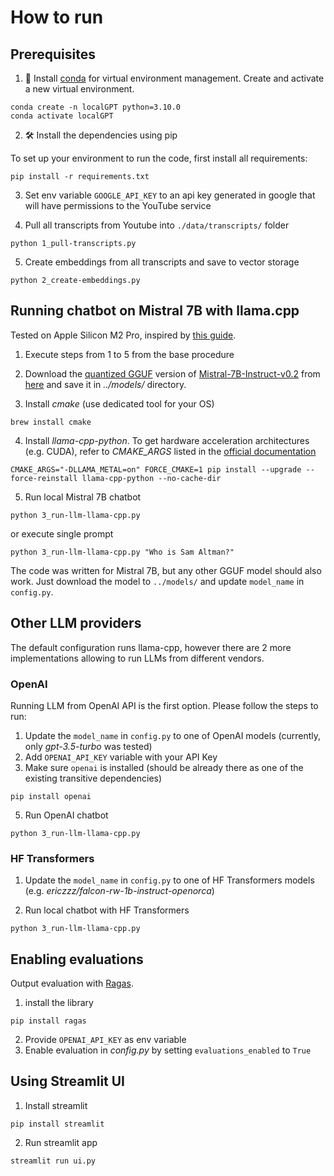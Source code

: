 # How to run
## Prerequisites
1. 🐍 Install [conda](https://www.anaconda.com/download) for virtual environment management. Create and activate a new virtual environment.

```shell
conda create -n localGPT python=3.10.0
conda activate localGPT
```

2. 🛠️ Install the dependencies using pip

To set up your environment to run the code, first install all requirements:

```shell
pip install -r requirements.txt
```

3. Set env variable `GOOGLE_API_KEY` to an api key generated in google that will have permissions to the YouTube service

4. Pull all transcripts from Youtube into `./data/transcripts/` folder
```shell
python 1_pull-transcripts.py
```

5. Create embeddings from all transcripts and save to vector storage 
```shell
python 2_create-embeddings.py
```

## Running chatbot on Mistral 7B with llama.cpp

Tested on Apple Silicon M2 Pro, inspired by [this guide](https://medium.com/@mne/run-mistral-7b-model-on-macbook-m1-pro-with-16gb-ram-using-llama-cpp-44134694b773).

1. Execute steps from 1 to 5 from the base procedure 

2. Download the [quantized GGUF](https://huggingface.co/TheBloke/Mistral-7B-Instruct-v0.2-GGUF) version of [Mistral-7B-Instruct-v0.2](https://huggingface.co/mistralai/Mistral-7B-Instruct-v0.2) from [here](https://huggingface.co/TheBloke/Mistral-7B-Instruct-v0.2-GGUF/blob/main/mistral-7b-instruct-v0.2.Q4_K_M.gguf) and save it in _../models/_ directory.

3. Install _cmake_ (use dedicated tool for your OS)
```shell
brew install cmake
```

4. Install _llama-cpp-python_. To get hardware acceleration architectures (e.g. CUDA), refer to _CMAKE_ARGS_ listed in the [official documentation](https://github.com/abetlen/llama-cpp-python?tab=readme-ov-file#installation-with-specific-hardware-acceleration-blas-cuda-metal-etc)
```shell
CMAKE_ARGS="-DLLAMA_METAL=on" FORCE_CMAKE=1 pip install --upgrade --force-reinstall llama-cpp-python --no-cache-dir
```

5. Run local Mistral 7B chatbot
```shell
python 3_run-llm-llama-cpp.py
```
or execute single prompt
```shell
python 3_run-llm-llama-cpp.py "Who is Sam Altman?"
```

The code was written for Mistral 7B, but any other GGUF model should also work. Just download the model to `../models/` and update `model_name` in `config.py`.

## Other LLM providers
The default configuration runs llama-cpp, however there are 2 more implementations allowing to run LLMs from different vendors.

### OpenAI
Running LLM from OpenAI API is the first option. Please follow the steps to run:

1. Update the `model_name` in `config.py` to one of OpenAI models (currently, only _gpt-3.5-turbo_ was tested)
2. Add `OPENAI_API_KEY` variable with your API Key
3. Make sure `openai` is installed (should be already there as one of the existing transitive dependencies)
```shell
pip install openai
```

5. Run OpenAI chatbot
```shell
python 3_run-llm-llama-cpp.py
```

### HF Transformers
1. Update the `model_name` in `config.py` to one of HF Transformers models (e.g.  _ericzzz/falcon-rw-1b-instruct-openorca_)

2. Run local chatbot with HF Transformers
```shell
python 3_run-llm-llama-cpp.py
```

## Enabling evaluations
Output evaluation with [Ragas](https://docs.ragas.io/en/latest/getstarted/evaluation.html).

1. install the library
```shell
pip install ragas
```

2. Provide `OPENAI_API_KEY` as env variable
3. Enable evaluation in _config.py_ by setting `evaluations_enabled` to `True`


## Using Streamlit UI

1. Install streamlit
```shell
pip install streamlit
```

2. Run streamlit app
```shell
streamlit run ui.py
```